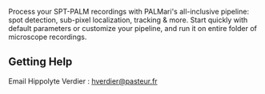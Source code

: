 

<!-- This file is designed to provide you with a starting template for documenting
the functionality of your plugin. Its content will be rendered on your plugin's
napari hub page.

The sections below are given as a guide for the flow of information only, and
are in no way prescriptive. You should feel free to merge, remove, add and 
rename sections at will to make this document work best for your plugin. 

## Description

This should be a detailed description of the context of your plugin and its 
intended purpose.

If you have videos or screenshots of your plugin in action, you should include them
here as well, to make them front and center for new users. 

You should use absolute links to these assets, so that we can easily display them 
on the hub. The easiest way to include a video is to use a GIF, for example hosted
on imgur. You can then reference this GIF as an image.

![Example GIF hosted on Imgur](https://i.imgur.com/A5phCX4.gif)

Note that GIFs larger than 5MB won't be rendered by GitHub - we will however,
render them on the napari hub.

The other alternative, if you prefer to keep a video, is to use GitHub's video
embedding feature.

1. Push your `DESCRIPTION.md` to GitHub on your repository (this can also be done
as part of a Pull Request)
2. Edit `.napari/DESCRIPTION.md` **on GitHub**.
3. Drag and drop your video into its desired location. It will be uploaded and
hosted on GitHub for you, but will not be placed in your repository.
4. We will take the resolved link to the video and render it on the hub.

Here is an example of an mp4 video embedded this way.

https://user-images.githubusercontent.com/17995243/120088305-6c093380-c132-11eb-822d-620e81eb5f0e.mp4

## Intended Audience & Supported Data

This section should describe the target audience for this plugin (any knowledge,
skills and experience required), as well as a description of the types of data
supported by this plugin.

Try to make the data description as explicit as possible, so that users know the
format your plugin expects. This applies both to reader plugins reading file formats
and to function/dock widget plugins accepting layers and/or layer data.
For example, if you know your plugin only works with 3D integer data in "tyx" order,
make sure to mention this.

If you know of researchers, groups or labs using your plugin, or if it has been cited
anywhere, feel free to also include this information here.

## Quickstart

This section should go through step-by-step examples of how your plugin should be used.
Where your plugin provides multiple dock widgets or functions, you should split these
out into separate subsections for easy browsing. Include screenshots and videos
wherever possible to elucidate your descriptions. 

Ideally, this section should start with minimal examples for those who just want a
quick overview of the plugin's functionality, but you should definitely link out to
more complex and in-depth tutorials highlighting any intricacies of your plugin, and
more detailed documentation if you have it.

## Additional Install Steps (uncommon)
We will be providing installation instructions on the hub, which will be sufficient
for the majority of plugins. They will include instructions to pip install, and
to install via napari itself.

Most plugins can be installed out-of-the-box by just specifying the package requirements
over in `setup.cfg`. However, if your plugin has any more complex dependencies, or 
requires any additional preparation before (or after) installation, you should add 
this information here.

## How to Cite

Many plugins may be used in the course of published (or publishable) research, as well as
during conference talks and other public facing events. If you'd like to be cited in
a particular format, or have a DOI you'd like used, you should provide that information here. -->

Process your SPT-PALM recordings with PALMari's all-inclusive pipeline: spot detection, sub-pixel localization, tracking & more.
Start quickly with default parameters or customize your pipeline, and run it on entire folder of microscope recordings.

## Getting Help

Email Hippolyte Verdier : hverdier@pasteur.fr
